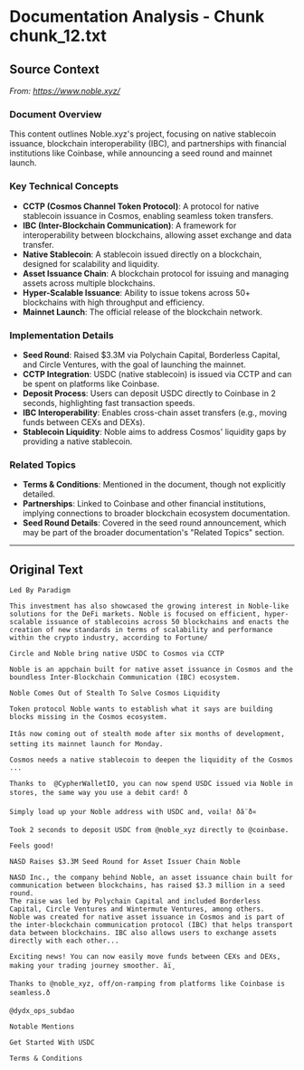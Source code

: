 # Documentation Analysis - Chunk chunk_12.txt

## Source Context
*From: https://www.noble.xyz/*

### Document Overview  
This content outlines Noble.xyz's project, focusing on native stablecoin issuance, blockchain interoperability (IBC), and partnerships with financial institutions like Coinbase, while announcing a seed round and mainnet launch.  

### Key Technical Concepts  
- **CCTP (Cosmos Channel Token Protocol)**: A protocol for native stablecoin issuance in Cosmos, enabling seamless token transfers.  
- **IBC (Inter-Blockchain Communication)**: A framework for interoperability between blockchains, allowing asset exchange and data transfer.  
- **Native Stablecoin**: A stablecoin issued directly on a blockchain, designed for scalability and liquidity.  
- **Asset Issuance Chain**: A blockchain protocol for issuing and managing assets across multiple blockchains.  
- **Hyper-Scalable Issuance**: Ability to issue tokens across 50+ blockchains with high throughput and efficiency.  
- **Mainnet Launch**: The official release of the blockchain network.  

### Implementation Details  
- **Seed Round**: Raised $3.3M via Polychain Capital, Borderless Capital, and Circle Ventures, with the goal of launching the mainnet.  
- **CCTP Integration**: USDC (native stablecoin) is issued via CCTP and can be spent on platforms like Coinbase.  
- **Deposit Process**: Users can deposit USDC directly to Coinbase in 2 seconds, highlighting fast transaction speeds.  
- **IBC Interoperability**: Enables cross-chain asset transfers (e.g., moving funds between CEXs and DEXs).  
- **Stablecoin Liquidity**: Noble aims to address Cosmos' liquidity gaps by providing a native stablecoin.  

### Related Topics  
- **Terms & Conditions**: Mentioned in the document, though not explicitly detailed.  
- **Partnerships**: Linked to Coinbase and other financial institutions, implying connections to broader blockchain ecosystem documentation.  
- **Seed Round Details**: Covered in the seed round announcement, which may be part of the broader documentation's "Related Topics" section.

---

## Original Text
```
Led By Paradigm

This investment has also showcased the growing interest in Noble-like solutions for the DeFi markets. Noble is focused on efficient, hyper-scalable issuance of stablecoins across 50 blockchains and enacts the creation of new standards in terms of scalability and performance within the crypto industry, according to Fortune/

Circle and Noble bring native USDC to Cosmos via CCTP

Noble is an appchain built for native asset issuance in Cosmos and the boundless Inter-Blockchain Communication (IBC) ecosystem.

Noble Comes Out of Stealth To Solve Cosmos Liquidity

Token protocol Noble wants to establish what it says are building blocks missing in the Cosmos ecosystem.

Itâs now coming out of stealth mode after six months of development, setting its mainnet launch for Monday.

Cosmos needs a native stablecoin to deepen the liquidity of the Cosmos ...

Thanks to  @CypherWalletIO, you can now spend USDC issued via Noble in stores, the same way you use a debit card! ð

Simply load up your Noble address with USDC and, voila! ðâ¨ð«

Took 2 seconds to deposit USDC from @noble_xyz directly to @coinbase.

Feels good!

NASD Raises $3.3M Seed Round for Asset Issuer Chain Noble

NASD Inc., the company behind Noble, an asset issuance chain built for communication between blockchains, has raised $3.3 million in a seed round.
The raise was led by Polychain Capital and included Borderless Capital, Circle Ventures and Wintermute Ventures, among others.
Noble was created for native asset issuance in Cosmos and is part of the inter-blockchain communication protocol (IBC) that helps transport data between blockchains. IBC also allows users to exchange assets directly with each other...

Exciting news! You can now easily move funds between CEXs and DEXs, making your trading journey smoother. âï¸

Thanks to @noble_xyz, off/on-ramping from platforms like Coinbase is seamless.ð

@dydx_ops_subdao

Notable Mentions

Get Started With USDC

Terms & Conditions

```